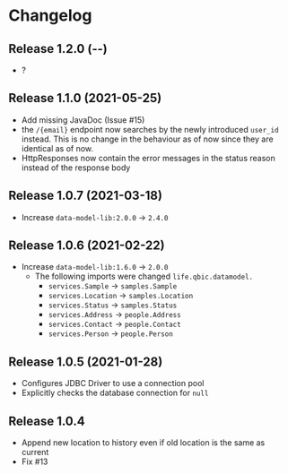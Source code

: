 # Changelog

## Release 1.2.0 (--)
- ?

## Release 1.1.0 (2021-05-25)
- Add missing JavaDoc (Issue #15)
- the `/{email}` endpoint now searches by the newly introduced `user_id` instead.
  This is no change in the behaviour as of now since they are identical as of now.
- HttpResponses now contain the error messages in the status reason
  instead of the response body

## Release 1.0.7 (2021-03-18)
- Increase `data-model-lib:2.0.0` -> `2.4.0`

## Release 1.0.6 (2021-02-22)
- Increase `data-model-lib:1.6.0` -> `2.0.0`
  - The following imports were changed `life.qbic.datamodel.`
    * `services.Sample` -> `samples.Sample`
    * `services.Location` -> `samples.Location`
    * `services.Status` -> `samples.Status`
    * `services.Address` -> `people.Address`
    * `services.Contact` -> `people.Contact`
    * `services.Person` -> `people.Person`

## Release 1.0.5 (2021-01-28)

- Configures JDBC Driver to use a connection pool
- Explicitly checks the database connection for `null`

## Release 1.0.4

- Append new location to history even if old location is the same as
  current
- Fix #13 
